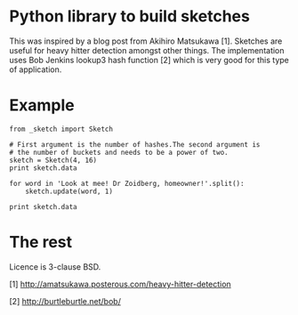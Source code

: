 # Python library to build sketches

This was inspired by a blog post from Akihiro Matsukawa [1]. Sketches are useful for heavy hitter detection amongst other things. The implementation uses Bob Jenkins lookup3 hash function [2] which is very good for this type of application.

# Example

    from _sketch import Sketch

    # First argument is the number of hashes.The second argument is
    # the number of buckets and needs to be a power of two.
    sketch = Sketch(4, 16)
    print sketch.data

    for word in 'Look at mee! Dr Zoidberg, homeowner!'.split():
        sketch.update(word, 1)

    print sketch.data

# The rest

Licence is 3-clause BSD. 

[1]
http://amatsukawa.posterous.com/heavy-hitter-detection

[2]
http://burtleburtle.net/bob/

